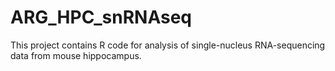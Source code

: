 # ARG_HPC_snRNAseq
This project contains R code for analysis of single-nucleus RNA-sequencing data from mouse hippocampus. 
